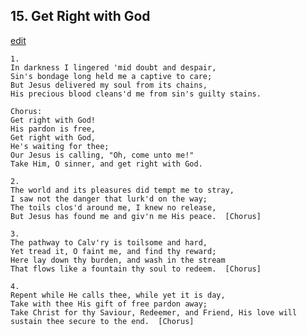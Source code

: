
## 15.  Get Right with God
[edit](https://docs.google.com/document/d/1XTEwiA9AgAaOQeZ5V26V2bVIOyzjLzFN/edit?mode=html)



    1.
    In darkness I lingered 'mid doubt and despair,
    Sin's bondage long held me a captive to care;
    But Jesus delivered my soul from its chains,
    His precious blood cleans'd me from sin's guilty stains.

    Chorus:
    Get right with God!
    His pardon is free,
    Get right with God,
    He's waiting for thee;
    Our Jesus is calling, "Oh, come unto me!"
    Take Him, O sinner, and get right with God.

    2.
    The world and its pleasures did tempt me to stray,
    I saw not the danger that lurk'd on the way;
    The toils clos'd around me, I knew no release,
    But Jesus has found me and giv'n me His peace.  [Chorus]

    3.
    The pathway to Calv'ry is toilsome and hard,
    Yet tread it, O faint me, and find thy reward;
    Here lay down thy burden, and wash in the stream
    That flows like a fountain thy soul to redeem.  [Chorus]

    4.
    Repent while He calls thee, while yet it is day,
    Take with thee His gift of free pardon away;
    Take Christ for thy Saviour, Redeemer, and Friend, His love will sustain thee secure to the end.  [Chorus]
